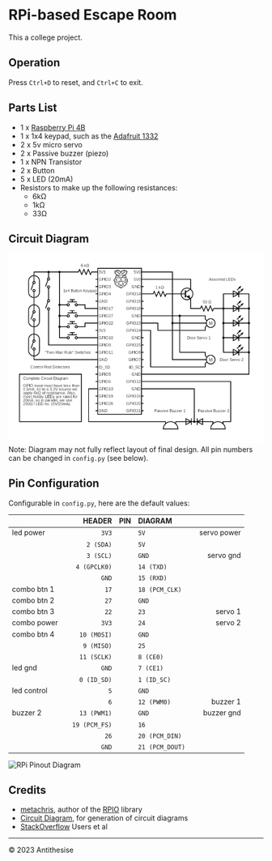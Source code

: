 # RPi-based Escape Room
This a college project.

## Operation
Press `Ctrl+D` to reset, and `Ctrl+C` to exit.

## Parts List
- 1 x [Raspberry Pi 4B](https://www.raspberrypi.com/products/raspberry-pi-4-model-b/)
- 1 x 1x4 keypad, such as the [Adafruit 1332](https://www.adafruit.com/product/1332)
- 2 x 5v micro servo
- 2 x Passive buzzer (piezo)
- 1 x NPN Transistor
- 2 x Button
- 5 x LED (20mA)
- Resistors to make up the following resistances:
  - 6kΩ
  - 1kΩ
  - 33Ω

## Circuit Diagram
![Circuit Diagram](circuit.png)
Note: Diagram may not fully reflect layout of final design. All pin numbers can be changed in `config.py` (see below).

## Pin Configuration
Configurable in `config.py`, here are the default values:

|             | |        HEADER | PIN | DIAGRAM         | |             |
|:------------|-|--------------:|:---:|:----------------|-|------------:|
| led power   | |         `3V3` |     | `5V`            | | servo power |
|             | |     `2 (SDA)` |     | `5V`            | |             |
|             | |     `3 (SCL)` |     | `GND`           | | servo gnd   |
|             | |  `4 (GPCLK0)` |     | `14 (TXD)`      | |             |
|             | |         `GND` |     | `15 (RXD)`      | |             |
| combo btn 1 | |          `17` |     | `18 (PCM_CLK)`  | |             |
| combo btn 2 | |          `27` |     | `GND`           | |             |
| combo btn 3 | |          `22` |     | `23`            | | servo 1     |
| combo power | |         `3V3` |     | `24`            | | servo 2     |
| combo btn 4 | |   `10 (MOSI)` |     | `GND`           | |             |
|             | |    `9 (MISO)` |     | `25`            | |             |
|             | |   `11 (SCLK)` |     | `8 (CE0)`       | |             |
| led gnd     | |         `GND` |     | `7 (CE1)`       | |             |
|             | |   `0 (ID_SD)` |     | `1 (ID_SC)`     | |             |
| led control | |           `5` |     | `GND`           | |             |
|             | |           `6` |     | `12 (PWM0)`     | | buzzer 1    |
| buzzer 2    | |   `13 (PWM1)` |     | `GND`           | | buzzer gnd  |
|             | | `19 (PCM_FS)` |     | `16`            | |             |
|             | |          `26` |     | `20 (PCM_DIN)`  | |             |
|             | |         `GND` |     | `21 (PCM_DOUT)` | |             |

![RPi Pinout Diagram](https://www.raspberrypi.com/documentation/computers/images/GPIO-Pinout-Diagram-2.png)

## Credits
- [metachris](https://github.com/metachris), author of the [RPIO](https://github.com/metachris/RPIO) library
- [Circuit Diagram](https://www.circuit-diargam.org), for generation of circuit diagrams
- [StackOverflow](https://stackoverflow.com/) Users et al

---
© 2023 Antithesise